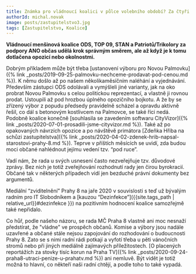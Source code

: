 ```yaml
---
title: Známka pro vládnoucí koalici v půlce volebního období? Za čtyři!
authorId: michal.novak
image: posts/zastupitelstvo3.jpg
tags: [Zastupitelstvo, Koalice]
---
```


**Vládnoucí menšinová koalice ODS, TOP 09, STAN a Patriotů/Trikolory za podpory ANO občas udělá krok správným směrem, ale až když je k tomu dotlačena opozicí nebo okolnostmi.**

Dobrým příkladem může být třeba [ustanovení výboru pro Novou Palmovku]({% link _posts/2019-09-25-palmovku-nechceme-prodavat-pod-cenou.md %}). K němu došlo až po našem několikaměsíčním naléhání a vyjednávání. Především zástupci ODS odolávali a vymýšleli jiné varianty, jak na oko probrat Novou Palmovku s celou politickou reprezentací, a vlastně ji rovnou prodat. Ustoupili až pod hrozbou úplného opozičního bojkotu. A že by se zřízený výbor z popudu předsedy pravidelně scházel a opravdu aktivně řešil, co dál s betonovým kostlivcem na Palmovce, se také říci nedá. Podobně koalice konečně [souhlasila se zavedením softwaru CityVizor]({% link _posts/2020-07-01-prosadili-jsme-cityvizor.md %}). Také až po opakovaných návrzích opozice a po návštěvě primátora [Zdeňka Hřiba na schůzi zastupitelstva]({% link _posts/2020-04-02-zdenek-hrib-napsal-starostovi-prahy-8.md %}). Teprve v příštích měsících se uvidí, zda budou moci občané nahlédnout jejímu vedení tzv. “pod ruce”.

Vadí nám, že rada u svých usnesení často nezveřejňuje tzv. důvodové zprávy. Bez nich je totiž zveřejňování rozhodnutí rady jen čirou byrokracií. Občané tak v některých případech vidí jen bezduché právní dokumenty bez argumentů.

Mediální “zviditelnění” Prahy 8 na jaře 2020 v souvislosti s teď už bývalým radním pro IT Slobodníkem a [kauzou “Dezinfekce”]({{site.tags_path | relative_url}}#dezinfekce }}) na pozitivním hodnocení koalice samozřejmě také nepřidalo.

Co hůř, podle našeho názoru, se rada MČ Praha 8 vlastně ani moc nesnaží předstírat, že "vládne" ve prospěch občanů. Komise a výbory jsou nadále uzavřené a občané stále nejsou zapojování do rozhodování o budoucnosti Prahy 8. Zato se s nimi radní rádi potkají a vyfotí třeba u pěti vánočních stromů nebo při jiných mediálně zajímavých příležitostech. [O placených reportážích za stovky tisíc korun na Praha TV]({% link _posts/2020-09-24-praha8-utraci-penize-u-prahatv.md %}) ani nemluvě. Být vidět je totiž možná to hlavní, co někteří naši radní chtějí, a podle toho to také vypadá.

